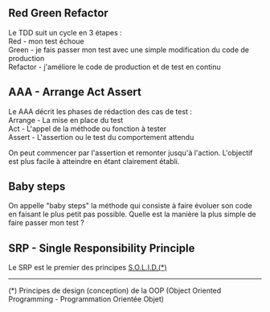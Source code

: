 ## Red Green Refactor
Le TDD suit un cycle en 3 étapes :\
Red - mon test échoue\
Green - je fais passer mon test avec une simple modification du code de production\
Refactor - j'améliore le code de production et de test en continu

## AAA - Arrange Act Assert
Le AAA décrit les phases de rédaction des cas de test :\
Arrange - La mise en place du test\
Act - L'appel de la méthode ou fonction à tester\
Assert - L'assertion ou le test du comportement attendu

On peut commencer par l'assertion et remonter jusqu'à l'action.
L'objectif est plus facile à atteindre en étant clairement établi.

## Baby steps
On appelle "baby steps" la méthode qui consiste à faire évoluer son code en faisant le plus petit pas possible.
Quelle est la manière la plus simple de faire passer mon test ?

## SRP - Single Responsibility Principle
Le SRP est le premier des principes [S.O.L.I.D.(*)](https://en.wikipedia.org/wiki/SOLID)


---
(*) Principes de design (conception) de la OOP (Object Oriented Programming - Programmation Orientée Objet)
